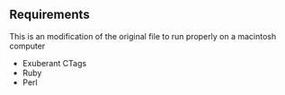 Requirements
------------

This is an modification of the original file to run
properly on a macintosh computer

* Exuberant CTags
* Ruby
* Perl
